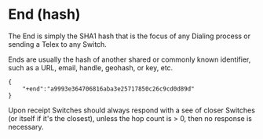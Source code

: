 End (hash)
==========

The End is simply the SHA1 hash that is the focus of any Dialing process or sending a Telex to any Switch.

Ends are usually the hash of another shared or commonly known identifier, such as a URL, email, handle, geohash, or key, etc.

	{
		"+end":"a9993e364706816aba3e25717850c26c9cd0d89d"
	}

Upon receipt Switches should always respond with a see of closer Switches (or itself if it's the closest), unless the hop count is > 0, then no response is necessary.